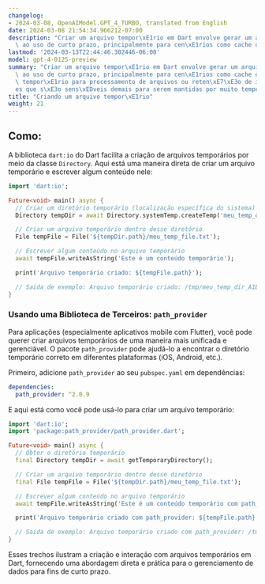 ```yaml
---
changelog:
- 2024-03-08, OpenAIModel.GPT_4_TURBO, translated from English
date: 2024-03-08 21:54:34.966212-07:00
description: "Criar um arquivo tempor\xE1rio em Dart envolve gerar um arquivo destinado\
  \ ao uso de curto prazo, principalmente para cen\xE1rios como cache de dados,\u2026"
lastmod: '2024-03-13T22:44:46.302446-06:00'
model: gpt-4-0125-preview
summary: "Criar um arquivo tempor\xE1rio em Dart envolve gerar um arquivo destinado\
  \ ao uso de curto prazo, principalmente para cen\xE1rios como cache de dados, armazenamento\
  \ tempor\xE1rio para processamento de arquivos ou reten\xE7\xE3o de informa\xE7\xF5\
  es que s\xE3o sens\xEDveis demais para serem mantidas por muito tempo."
title: "Criando um arquivo tempor\xE1rio"
weight: 21
---
```


## Como:
A biblioteca `dart:io` do Dart facilita a criação de arquivos temporários por meio da classe `Directory`. Aqui está uma maneira direta de criar um arquivo temporário e escrever algum conteúdo nele:

```dart
import 'dart:io';

Future<void> main() async {
  // Criar um diretório temporário (localização específica do sistema)
  Directory tempDir = await Directory.systemTemp.createTemp('meu_temp_dir_');

  // Criar um arquivo temporário dentro desse diretório
  File tempFile = File('${tempDir.path}/meu_temp_file.txt');

  // Escrever algum conteúdo no arquivo temporário
  await tempFile.writeAsString('Este é um conteúdo temporário');

  print('Arquivo temporário criado: ${tempFile.path}');

  // Saída de exemplo: Arquivo temporário criado: /tmp/meu_temp_dir_A1B2C3/meu_temp_file.txt
}
```

### Usando uma Biblioteca de Terceiros: `path_provider`
Para aplicações (especialmente aplicativos mobile com Flutter), você pode querer criar arquivos temporários de uma maneira mais unificada e gerenciável. O pacote `path_provider` pode ajudá-lo a encontrar o diretório temporário correto em diferentes plataformas (iOS, Android, etc.).

Primeiro, adicione `path_provider` ao seu `pubspec.yaml` em dependências:

```yaml
dependencies:
  path_provider: ^2.0.9
```

E aqui está como você pode usá-lo para criar um arquivo temporário:

```dart
import 'dart:io';
import 'package:path_provider/path_provider.dart';

Future<void> main() async {
  // Obter o diretório temporário
  final Directory tempDir = await getTemporaryDirectory();

  // Criar um arquivo temporário dentro desse diretório
  final File tempFile = File('${tempDir.path}/meu_temp_file.txt');

  // Escrever algum conteúdo no arquivo temporário
  await tempFile.writeAsString('Este é um conteúdo temporário com path_provider');

  print('Arquivo temporário criado com path_provider: ${tempFile.path}');

  // Saída de exemplo: Arquivo temporário criado com path_provider: /tmp/meu_temp_file.txt (o caminho pode variar conforme a plataforma)
}
```

Esses trechos ilustram a criação e interação com arquivos temporários em Dart, fornecendo uma abordagem direta e prática para o gerenciamento de dados para fins de curto prazo.
